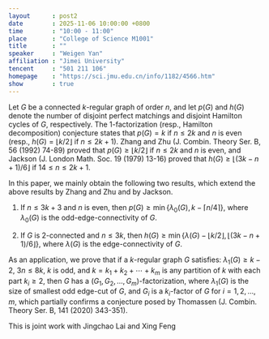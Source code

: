 ```yaml
---
layout      : post2
date        : 2025-11-06 10:00:00 +0800
time        : "10:00 - 11:00"
place       : "College of Science M1001"
title       : ""
speaker     : "Weigen Yan"
affiliation : "Jimei University"
tencent     : "501 211 106"
homepage    : "https://sci.jmu.edu.cn/info/1182/4566.htm"
show        : true
---
```

Let $G$ be a connected $k$-regular graph of order $n$, and let $p(G)$ and $h(G)$ denote the number of disjoint perfect matchings and disjoint Hamilton cycles of $G$, respectively. The 1-factorization (resp., Hamilton decomposition) conjecture states that $p(G)=k$ if $n\leq2k$ and $n$ is even (resp., $h(G)=\lfloor k/2\rfloor$ if $n\leq2k+1$).
Zhang and Zhu (J. Combin. Theory Ser. B, 56 (1992) 74-89) proved that $p(G)\geq \lfloor k/2\rfloor$ if $n\leq2k$ and $n$ is even, and Jackson (J. London Math. Soc. 19 (1979) 13-16) proved that $h(G)\geq \lfloor(3k-n+1)/6\rfloor$ if $14\leq n\leq 2k+1$.

In this paper, we mainly obtain the following two results, which extend the above results by Zhang and Zhu and by Jackson.

1. If $n\leq 3k+3$ and $n$ is even, then $p(G)\geq \min\{\lambda_0(G), k-\lceil n/4\rceil\}$, where $\lambda_0(G)$ is the odd-edge-connectivity of $G$.

2. If  $G$ is 2-connected and $n\leq 3k$, then $h(G)\geq\min \{\lambda(G)-\lfloor k/2\rfloor, \lfloor(3k-n+1)/6\rfloor\}$, where $\lambda(G)$ is the edge-connectivity of $G$.

As an application, we prove that if a $k$-regular graph $G$ satisfies: $\lambda_1(G)\geq k-2$, $3n\leq 8k$, $k$ is odd, and $k=k_1+k_2+\cdots+k_m$ is any partition of $k$ with each part $k_i\geq2$, then $G$ has a $(G_1,G_2,\ldots,G_m)$-factorization, where $\lambda_1(G)$ is the size of smallest odd edge-cut of $G$, and $G_i$ is a $k_i$-factor of $G$ for $i=1,2,\ldots,m$, which partially confirms a conjecture posed by Thomassen (J. Combin. Theory Ser. B, 141 (2020) 343-351).

This is joint work with Jingchao Lai and Xing Feng


